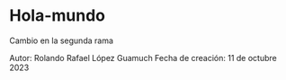 # Hola-mundo
Cambio en la segunda rama

Autor: Rolando Rafael López Guamuch
Fecha de creación: 11 de octubre 2023
